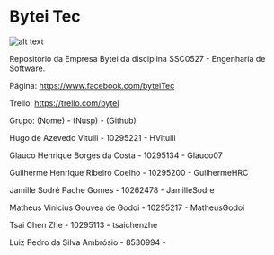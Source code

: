 # Bytei Tec
![alt text](https://github.com/MatheusGodoi/bytei/blob/master/Facebok/CapaBytei.jpg)

Repositório da Empresa Bytei da disciplina SSC0527 - Engenharia de Software.

Página:
https://www.facebook.com/byteiTec

Trello:
https://trello.com/bytei

Grupo:
(Nome) - (Nusp) - (Github)

Hugo de Azevedo Vitulli - 10295221 - HVitulli

Glauco Henrique Borges da Costa - 10295134 - Glauco07

Guilherme Henrique Ribeiro Coelho - 10295200 - GuilhermeHRC

Jamille Sodré Pache Gomes - 10262478 - JamilleSodre

Matheus Vinicius Gouvea de Godoi - 10295217 - MatheusGodoi

Tsai Chen Zhe - 10295113 - tsaichenzhe

Luiz Pedro da Silva Ambrósio - 8530994 -
